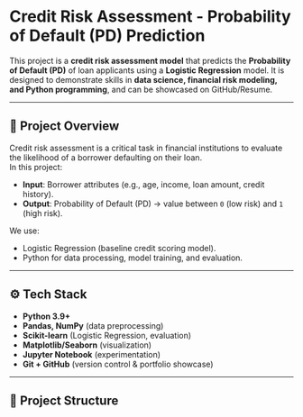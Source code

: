 # Credit Risk Assessment - Probability of Default (PD) Prediction

This project is a **credit risk assessment model** that predicts the **Probability of Default (PD)** of loan applicants using a **Logistic Regression** model. It is designed to demonstrate skills in **data science, financial risk modeling, and Python programming**, and can be showcased on GitHub/Resume.

---

## 📌 Project Overview
Credit risk assessment is a critical task in financial institutions to evaluate the likelihood of a borrower defaulting on their loan.  
In this project:
- **Input**: Borrower attributes (e.g., age, income, loan amount, credit history).  
- **Output**: Probability of Default (PD) → value between `0` (low risk) and `1` (high risk).  

We use:
- Logistic Regression (baseline credit scoring model).  
- Python for data processing, model training, and evaluation.  

---

## ⚙️ Tech Stack
- **Python 3.9+**
- **Pandas, NumPy** (data preprocessing)
- **Scikit-learn** (Logistic Regression, evaluation)
- **Matplotlib/Seaborn** (visualization)
- **Jupyter Notebook** (experimentation)
- **Git + GitHub** (version control & portfolio showcase)

---

## 📂 Project Structure
